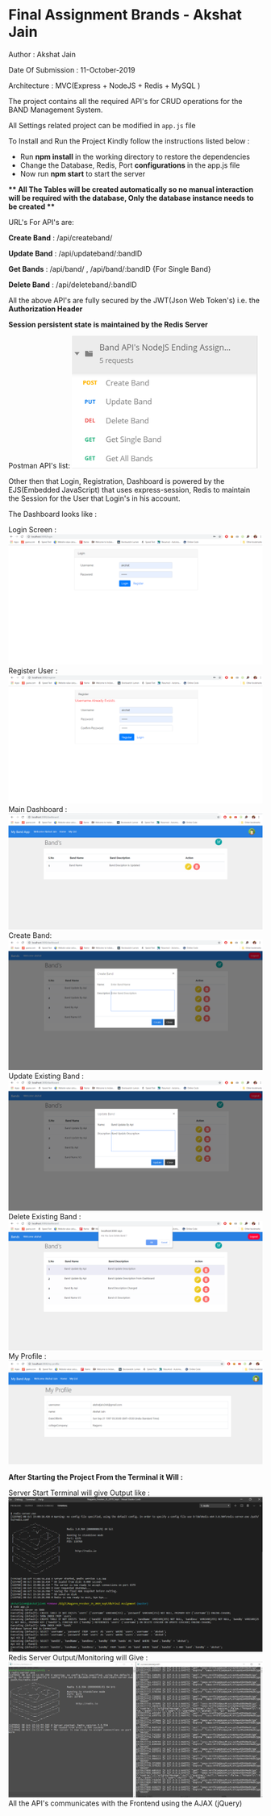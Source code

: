 # Final Assignment Brands - Akshat Jain

Author : Akshat Jain

Date Of Submission : 11-October-2019

Architecture : MVC(Express + NodeJS + Redis + MySQL )

The project contains all the required API&#39;s for CRUD operations for the BAND Management System.

All Settings related project can be modified in `app.js` file

To Install and Run the Project Kindly follow the instructions listed below :

- Run **npm install** in the working directory to restore the dependencies
- Change the Database, Redis, Port **configurations** in the app.js file
- Now run **npm start** to start the server

**\*\* All The Tables will be created automatically so no manual interaction will be required with the database, Only the database instance needs to be created \*\***

URL&#39;s For API&#39;s are:

**Create Band** : /api/createband/

**Update Band** : /api/updateband/:bandID

**Get Bands** : /api/band/ , /api/band/:bandID {For Single Band}

**Delete Band** : /api/deleteband/:bandID

All the above API&#39;s are fully secured by the JWT(Json Web Token&#39;s) i.e. the **Authorization Header**

**Session persistent state is maintained by the Redis Server**

Postman API&#39;s list:
![alt text](https://raw.githubusercontent.com/akshatjain244/NodeJS-Final-Assignment/master/screenshots/Postman%20API's.png)


Other then that Login, Registration, Dashboard is powered by the EJS(Embedded JavaScript) that uses express-session, Redis to maintain the Session for the User that Login&#39;s in his account.

The Dashboard looks like :

Login Screen :
![alt text](https://raw.githubusercontent.com/akshatjain244/NodeJS-Final-Assignment/master/screenshots/Login%20Screen.png)
Register User :
![alt text](https://raw.githubusercontent.com/akshatjain244/NodeJS-Final-Assignment/master/screenshots/Register%20User.png)
Main Dashboard :
![alt text](https://raw.githubusercontent.com/akshatjain244/NodeJS-Final-Assignment/master/screenshots/dashboard.png)
Create Band:
![alt text](https://raw.githubusercontent.com/akshatjain244/NodeJS-Final-Assignment/master/screenshots/Create%20Band.png)
Update Existing Band :
![alt text](https://raw.githubusercontent.com/akshatjain244/NodeJS-Final-Assignment/master/screenshots/Update%20Band.png)
Delete Existing Band :
![alt text](https://raw.githubusercontent.com/akshatjain244/NodeJS-Final-Assignment/master/screenshots/Delete%20Band.png)
My Profile :
![alt text](https://raw.githubusercontent.com/akshatjain244/NodeJS-Final-Assignment/master/screenshots/my-profile.png)


**After Starting the Project From the Terminal it Will :**

Server Start Terminal will give Output like :
![alt text](https://raw.githubusercontent.com/akshatjain244/NodeJS-Final-Assignment/master/screenshots/Run%20Project.png)
Redis Server Output/Monitoring will Give :
![alt text](https://raw.githubusercontent.com/akshatjain244/NodeJS-Final-Assignment/master/screenshots/Redis%20Server.png)
All the API&#39;s communicates with the Frontend using the AJAX (jQuery)
